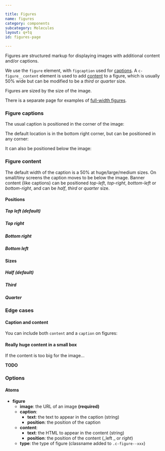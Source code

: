 ```yaml
---

title: Figures
name: figures
category: components
subcategory: Molecules
layout: q+tq
id: figures-page

---
```


<div class="lead"><p>Figures are structured markup for displaying images with additional content and/or captions.</p></div>

We use the `figure` element, with `figcaption` used for [captions](#figure-captions). A `c-figure__content` element is used to add [content](#figure-content) to a figure, which is usually 50% wide but can be modified to be a _third_ or _quarter_ size.

Figures are sized by the size of the image.

There is a separate page for examples of [full-width figures](./full-width-figures.html).

### Figure captions

The usual caption is positioned in the corner of the image:

<script>
component("figure", { "image": "https://unsplash.it/800/400/?image=973", "caption": { "text" : "<i class=\"c-icon c-icon--camera c-figure__caption-icon\"></i> Simple text caption", "position": "bottom-right" } } );
</script>

The default location is in the bottom right corner, but can be positioned in any corner:

<script>
component("figure", { "image": "https://unsplash.it/800/400/?image=975", "caption" : { "text" : "<i class=\"c-icon c-icon--camera c-figure__caption-icon\"></i> This is another caption", "position": "top-left" } } )
+component("figure", { "image": "https://unsplash.it/800/400/?image=976", "caption": { "text" : "<i class=\"c-icon c-icon--camera c-figure__caption-icon\"></i> Here is yet another caption", "position": "top-right" } } )
+component("figure", { "image": "https://unsplash.it/800/400/?image=977", "caption": { "text" : "<i class=\"c-icon c-icon--camera c-figure__caption-icon\"></i> Last caption, I promise", "position": "bottom-left" } } );
</script>

It can also be positioned below the image:

<script>
component("figure", { "image": "https://unsplash.it/800/400/?image=972", "caption": { "text" : "A plain caption below an image", "position": "below" } } );
</script>

### Figure content

The default width of the caption is a 50% at huge/large/medium sizes. On small/tiny screens the caption moves to be below the image. Banner content (like captions) can be positioned _top-left_, _top-right_, _bottom-left_ or _bottom-right_, and can be _half_, _third_ or _quarter_ size.

#### Positions

##### Top left (default)

<script>
component("figure", { "image": "https://unsplash.it/1200/600/?image=983", "content": { "text" : "<h3>Alice In Wonderland</h3>\n<p>'I mean what I say,' the Mock Turtle replied in an offended tone. And  the Gryphon added 'Come, let's hear some of YOUR adventures.'</p>\n<a class=\"c-btn c-btn--medium c-btn--block c-btn--primary\" href=\"#\">Click here for more</a>", "position": "top-left" } } );
</script>

##### Top right

<script>
component("figure", { "image": "https://unsplash.it/1200/600/?image=984", "content": { "text" :"<h3>Alice In Wonderland</h3>\n<p>'I mean what I say,' the Mock Turtle replied in an offended tone. And  the Gryphon added 'Come, let's hear some of YOUR adventures.'</p>\n<a class=\"c-btn c-btn--medium c-btn--block c-btn--primary\" href=\"#\">Click here for more</a>", "position": "top-right" } } );
</script>

##### Bottom right

<script>
component("figure", { "image": "https://unsplash.it/1200/600/?image=985", "content": { "text" : "<h3>Alice In Wonderland</h3>\n<p>'I mean what I say,' the Mock Turtle replied in an offended tone. And  the Gryphon added 'Come, let's hear some of YOUR adventures.'</p>\n<a class=\"c-btn c-btn--medium c-btn--block c-btn--primary\" href=\"#\">Click here for more</a>", "position": "bottom-right" } } );
</script>

##### Bottom left

<script>
component("figure", { "image": "https://unsplash.it/1200/600/?image=986", "content": { "text" :"<h3>Alice In Wonderland</h3>\n<p>'I mean what I say,' the Mock Turtle replied in an offended tone. And  the Gryphon added 'Come, let's hear some of YOUR adventures.'</p>\n<a class=\"c-btn c-btn--medium c-btn--block c-btn--primary\" href=\"#\">Click here for more</a>", "position": "bottom-left" } } );
</script>

#### Sizes

##### Half (default)

<script>
component("figure", { "image": "https://unsplash.it/1200/600/?image=882", "content": { "text" : "<h3>Alice In Wonderland</h3>\n<p>'I mean what I say,' the Mock Turtle replied in an offended tone. And  the Gryphon added 'Come, let's hear some of YOUR adventures.'</p>\n<a class=\"c-btn c-btn--medium c-btn--block c-btn--primary\" href=\"#\">Click here for more</a>", "size": "half" } } );
</script>

##### Third

<script>
component("figure", { "image": "https://unsplash.it/1200/600/?image=884", "content": { "text" : "<h3>Alice In Wonderland</h3>\n<p>'I mean what I say,' the Mock Turtle replied in an offended tone. And  the Gryphon added 'Come, let's hear some of YOUR adventures.'</p>\n<a class=\"c-btn c-btn--medium c-btn--block c-btn--primary\" href=\"#\">Click here for more</a>", "size": "third" } } );
</script>

##### Quarter

<script>
component("figure", { "image": "https://unsplash.it/1200/600/?image=886", "content": { "text" : "<p>'I mean what I say,' the Mock Turtle replied in an offended tone. And  the Gryphon added 'Come, let's hear some of YOUR adventures.'</p>\n<a class=\"c-btn c-btn--medium c-btn--block c-btn--primary\" href=\"#\">Click here for more</a>", "size": "quarter" } } );
</script>

### Edge cases

#### Caption and content

You can include both `content` and a `caption` on figures:

<script>
component("figure", { "image": "https://unsplash.it/1200/600/?image=985", "content": { "text" : "<h3>Alice In Wonderland</h3>\n<p>'I mean what I say,' the Mock Turtle replied in an offended tone. And  the Gryphon added 'Come, let's hear some of YOUR adventures.'</p>\n<a class=\"c-btn c-btn--medium c-btn--block c-btn--primary\" href=\"#\">Click here for more</a>", "position": "top-left" }, "caption": { "text" : "<i class=\"c-icon c-icon--camera c-figure__caption-icon\"></i> Simple text caption that might end up crashing into the content", "position": "bottom-right" } } );
</script>

#### Really huge content in a small box

If the content is too big for the image...

<script>
component("figure", { "image": "https://unsplash.it/1200/400/?image=985", "content": { "text" : "<h3>Alice In Wonderland</h3>\n<p>'I mean what I say,' the Mock Turtle replied in an offended tone. And  the Gryphon added 'Come, let's hear some of YOUR adventures.'</p>\n<a class=\"c-btn c-btn--medium c-btn--block c-btn--primary\" href=\"#\">Click here for more</a>", "size": "third", "position": "top-left" } } );
</script>

**TODO**

### Options

#### Atoms

* **figure**
  * **image**: the URL of an image **(required)**
  * **caption**:
    * **text**: the text to appear in the caption (string)
    * **position**: the position of the caption
  * **content**:
    * **text**: the HTML to appear in the content (string)
    * **position**: the position of the content (_left _ or _right_)
  * **type**: the type of figure (classname added to `.c-figure--xxx`)